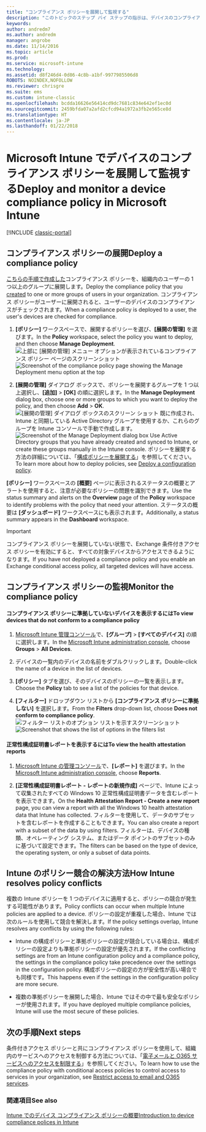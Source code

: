 ```yaml
---
title: "コンプライアンス ポリシーを展開して監視する"
description: "このトピックのステップ バイ ステップの指示は、デバイスのコンプライアンス ポリシーを展開して監視するために使用します。"
keywords: 
author: andredm7
ms.author: andredm
manager: angrobe
ms.date: 11/14/2016
ms.topic: article
ms.prod: 
ms.service: microsoft-intune
ms.technology: 
ms.assetid: d8f246d4-0d86-4c8b-a1bf-9977985506d8
ROBOTS: NOINDEX,NOFOLLOW
ms.reviewer: chrisgre
ms.suite: ems
ms.custom: intune-classic
ms.openlocfilehash: bcdda16626e56414cd9dc7681c834e642ef1ec0d
ms.sourcegitcommit: 2459bfda07a2afd2cfcd94a1972a3fb2e565ce8d
ms.translationtype: HT
ms.contentlocale: ja-JP
ms.lasthandoff: 01/22/2018
---
```

# <a name="deploy-and-monitor-a-device-compliance-policy-in-microsoft-intune"></a><span data-ttu-id="3534c-103">Microsoft Intune でデバイスのコンプライアンス ポリシーを展開して監視する</span><span class="sxs-lookup"><span data-stu-id="3534c-103">Deploy and monitor a device compliance policy in Microsoft Intune</span></span>

[!INCLUDE [classic-portal](../includes/classic-portal.md)]

## <a name="deploy-a-compliance-policy"></a><span data-ttu-id="3534c-104">コンプライアンス ポリシーの展開</span><span class="sxs-lookup"><span data-stu-id="3534c-104">Deploy a compliance policy</span></span>
<span data-ttu-id="3534c-105">[こちらの手順で作成した](create-a-device-compliance-policy-in-microsoft-intune.md)コンプライアンス ポリシーを、組織内のユーザーの 1 つ以上のグループに展開します。</span><span class="sxs-lookup"><span data-stu-id="3534c-105">Deploy the compliance policy that you [created](create-a-device-compliance-policy-in-microsoft-intune.md) to one or more groups of users in your organization.</span></span> <span data-ttu-id="3534c-106">コンプライアンス ポリシーがユーザーに展開されると、ユーザーのデバイスのコンプライアンスがチェックされます。</span><span class="sxs-lookup"><span data-stu-id="3534c-106">When a compliance policy is deployed to a user, the user's devices are checked for compliance.</span></span>

1.  <span data-ttu-id="3534c-107">**[ポリシー]** ワークスペースで、展開するポリシーを選び、**[展開の管理]** を選びます。</span><span class="sxs-lookup"><span data-stu-id="3534c-107">In the **Policy** workspace, select the policy you want to deploy, and then choose **Manage Deployment**.</span></span>
<span data-ttu-id="3534c-108">![上部に [展開の管理] メニュー オプションが表示されているコンプライアンス ポリシー ページのスクリーンショット](./media/intune-sa-3c-deploy-compliance-policy2.png)</span><span class="sxs-lookup"><span data-stu-id="3534c-108">![Screenshot of the compliance policy page showing the Manage Deployment menu option at the top](./media/intune-sa-3c-deploy-compliance-policy2.png)</span></span>

2.  <span data-ttu-id="3534c-109">**[展開の管理]** ダイアログ ボックスで、ポリシーを展開するグループを 1 つ以上選択し、**[追加]** > **[OK]** の順に選択します。</span><span class="sxs-lookup"><span data-stu-id="3534c-109">In the **Manage Deployment** dialog box, choose one or more groups to which you want to deploy the policy, and then choose **Add** > **OK**.</span></span>
<span data-ttu-id="3534c-110">![[展開の管理] ダイアログ ボックスのスクリーン ショット](./media/intune-sa-3d-deploy-compliance-policy3-Manage.png) 既に作成され、Intune と同期している Active Directory グループを使用するか、これらのグループを Intune コンソールで手動で作成します。</span><span class="sxs-lookup"><span data-stu-id="3534c-110">![Screenshot of the Manage Deployment dialog box](./media/intune-sa-3d-deploy-compliance-policy3-Manage.png) Use Active Directory groups that you have already created and synced to Intune, or create these groups manually in the Intune console.</span></span> <span data-ttu-id="3534c-111">ポリシーを展開する方法の詳細については、「[構成ポリシーを展開する](manage-settings-and-features-on-your-devices-with-microsoft-intune-policies.md)」を参照してください。</span><span class="sxs-lookup"><span data-stu-id="3534c-111">To learn more about how to deploy policies, see [Deploy a configuration policy](manage-settings-and-features-on-your-devices-with-microsoft-intune-policies.md).</span></span>

<span data-ttu-id="3534c-112">**[ポリシー]** ワークスペースの **[概要]** ページに表示されるステータスの概要とアラートを使用すると、注意が必要なポリシーの問題を識別できます。</span><span class="sxs-lookup"><span data-stu-id="3534c-112">Use the status summary and alerts on the **Overview** page of the **Policy** workspace to identify problems with the policy that need your attention.</span></span> <span data-ttu-id="3534c-113">ステータスの概要は **[ダッシュボード]** ワークスペースにも表示されます。</span><span class="sxs-lookup"><span data-stu-id="3534c-113">Additionally, a status summary appears in the **Dashboard** workspace.</span></span>

> [!IMPORTANT]
> <span data-ttu-id="3534c-114">コンプライアンス ポリシーを展開していない状態で、Exchange 条件付きアクセス ポリシーを有効にすると、すべての対象デバイスからアクセスできるようになります。</span><span class="sxs-lookup"><span data-stu-id="3534c-114">If you have not deployed a compliance policy and you enable an Exchange conditional access policy, all targeted devices will have access.</span></span>

## <a name="monitor-the-compliance-policy"></a><span data-ttu-id="3534c-115">コンプライアンス ポリシーの監視</span><span class="sxs-lookup"><span data-stu-id="3534c-115">Monitor the compliance policy</span></span>

#### <a name="to-view-devices-that-do-not-conform-to-a-compliance-policy"></a><span data-ttu-id="3534c-116">コンプライアンス ポリシーに準拠していないデバイスを表示するには</span><span class="sxs-lookup"><span data-stu-id="3534c-116">To view devices that do not conform to a compliance policy</span></span>

1.  <span data-ttu-id="3534c-117">[Microsoft Intune 管理コンソール](https://manage.microsoft.com)で、**[グループ]** > **[すべてのデバイス]** の順に選択します。</span><span class="sxs-lookup"><span data-stu-id="3534c-117">In the [Microsoft Intune administration console](https://manage.microsoft.com), choose **Groups** > **All Devices**.</span></span>

2.  <span data-ttu-id="3534c-118">デバイスの一覧内のデバイスの名前をダブルクリックします。</span><span class="sxs-lookup"><span data-stu-id="3534c-118">Double-click the name of a device in the list of devices.</span></span>

3.  <span data-ttu-id="3534c-119">**[ポリシー]** タブを選び、そのデバイスのポリシーの一覧を表示します。</span><span class="sxs-lookup"><span data-stu-id="3534c-119">Choose the **Policy** tab to see a list of the policies for that device.</span></span>

4.  <span data-ttu-id="3534c-120">**[フィルター]** ドロップダウン リストから **[コンプライアンス ポリシーに準拠しない]** を選択します。</span><span class="sxs-lookup"><span data-stu-id="3534c-120">From the **Filters** drop-down list, choose **Does not conform to compliance policy**.</span></span>
<span data-ttu-id="3534c-121">![フィルター リストのオプション リストを示すスクリーンショット](./media/intune-sa-3e-view-device-noncompliance.png)</span><span class="sxs-lookup"><span data-stu-id="3534c-121">![Screenshot that shows the list of options in the filters list](./media/intune-sa-3e-view-device-noncompliance.png)</span></span>

#### <a name="to-view-the-health-attestation-reports"></a><span data-ttu-id="3534c-122">正常性構成証明書レポートを表示するには</span><span class="sxs-lookup"><span data-stu-id="3534c-122">To view the health attestation reports</span></span>

1.  <span data-ttu-id="3534c-123">[Microsoft Intune の管理コンソール](https://manage.microsoft.com)で、**[レポート]** を選びます。</span><span class="sxs-lookup"><span data-stu-id="3534c-123">In the [Microsoft Intune administration console](https://manage.microsoft.com), choose **Reports**.</span></span>

2.  <span data-ttu-id="3534c-124">**[正常性構成証明書レポート - レポートの新規作成]** ページで、Intune によって収集されたすべての Windows 10 正常性構成証明書データを含むレポートを表示できます。</span><span class="sxs-lookup"><span data-stu-id="3534c-124">On the **Health Attestation Report - Create a new report** page, you can view a report with all the Windows 10 health attestation data that Intune has collected.</span></span> <span data-ttu-id="3534c-125">フィルターを使用して、データのサブセットを含むレポートを作成することもできます。</span><span class="sxs-lookup"><span data-stu-id="3534c-125">You can also create a report with a subset of the data by using filters.</span></span> <span data-ttu-id="3534c-126">フィルターは、デバイスの種類、オペレーティング システム、またはデータ ポイントのサブセットのみに基づいて設定できます。</span><span class="sxs-lookup"><span data-stu-id="3534c-126">The filters can be based on the type of device, the operating system, or only a subset of data points.</span></span>

## <a name="how-intune-resolves-policy-conflicts"></a><span data-ttu-id="3534c-127">Intune のポリシー競合の解決方法</span><span class="sxs-lookup"><span data-stu-id="3534c-127">How Intune resolves policy conflicts</span></span>
<span data-ttu-id="3534c-128">複数の Intune ポリシーを 1 つのデバイスに適用すると、ポリシーの競合が発生する可能性があります。</span><span class="sxs-lookup"><span data-stu-id="3534c-128">Policy conflicts can occur when multiple Intune policies are applied to a device.</span></span> <span data-ttu-id="3534c-129">ポリシーの設定が重複した場合、Intune では次のルールを使用して競合を解決します。</span><span class="sxs-lookup"><span data-stu-id="3534c-129">If the policy settings overlap, Intune resolves any conflicts by using the following rules:</span></span>

-   <span data-ttu-id="3534c-130">Intune の構成ポリシーと準拠ポリシーの設定が競合している場合は、構成ポリシーの設定よりも準拠ポリシーの設定が優先されます。</span><span class="sxs-lookup"><span data-stu-id="3534c-130">If the conflicting settings are from an Intune configuration policy and a compliance policy, the settings in the compliance policy take precedence over the settings in the configuration policy.</span></span> <span data-ttu-id="3534c-131">構成ポリシーの設定の方が安全性が高い場合でも同様です。</span><span class="sxs-lookup"><span data-stu-id="3534c-131">This happens even if the settings in the configuration policy are more secure.</span></span>

-   <span data-ttu-id="3534c-132">複数の準拠ポリシーを展開した場合、Intune ではその中で最も安全なポリシーが使用されます。</span><span class="sxs-lookup"><span data-stu-id="3534c-132">If you have deployed multiple compliance policies, Intune will use the most secure of these policies.</span></span>

## <a name="next-steps"></a><span data-ttu-id="3534c-133">次の手順</span><span class="sxs-lookup"><span data-stu-id="3534c-133">Next steps</span></span>
<span data-ttu-id="3534c-134">条件付きアクセス ポリシーと共にコンプライアンス ポリシーを使用して、組織内のサービスへのアクセスを制御する方法については、「[電子メールと O365 サービスへのアクセスを制限する](restrict-access-to-email-and-o365-services-with-microsoft-intune.md)」を参照してください。</span><span class="sxs-lookup"><span data-stu-id="3534c-134">To learn how to use the compliance policy with conditional access policies to control access to services in your organization, see [Restrict access to email and O365 services](restrict-access-to-email-and-o365-services-with-microsoft-intune.md).</span></span>


### <a name="see-also"></a><span data-ttu-id="3534c-135">関連項目</span><span class="sxs-lookup"><span data-stu-id="3534c-135">See also</span></span>
[<span data-ttu-id="3534c-136">Intune でのデバイス コンプライアンス ポリシーの概要</span><span class="sxs-lookup"><span data-stu-id="3534c-136">Introduction to device compliance polices in Intune</span></span>](introduction-to-device-compliance-policies-in-microsoft-intune.md)
